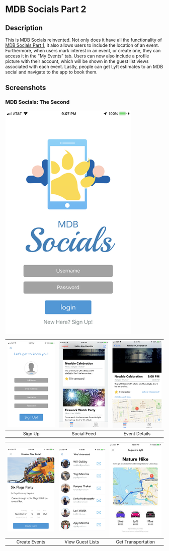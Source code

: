 # MDB Socials Part 2

## Description
This is MDB Socials reinvented. Not only does it have all the functionality of [MDB Socials Part 1](https://github.com/ajaymerchia/mdb_mp3_socials), it also allows users to include the location of an event. Furthermore, when users mark interest in an event, or create one, they can access it in the "My Events" tab. Users can now also include a profile picture with their account, which will be shown in the guest list views associated with each event. Lastly, people can get Lyft estimates to an MDB social and navigate to the app to book them.


## Screenshots
### MDB Socials: The Second
<img src="screenshots/login.png" width="400">

| <img src="screenshots/signup.png" width="200">        | <img src="screenshots/feed.png" width="200">           | <img src="screenshots/details.png" width="200">  |
| :-------------: | :-------------: | :-------------: |
| Sign Up | Social Feed | Event Details |

| <img src="screenshots/create_event.png" width="200">        | <img src="screenshots/interested.png" width="200">           | <img src="screenshots/lyft.png" width="200">  |
| :-------------: | :-------------: | :-------------: |
| Create Events | View Guest Lists | Get Transportation |
